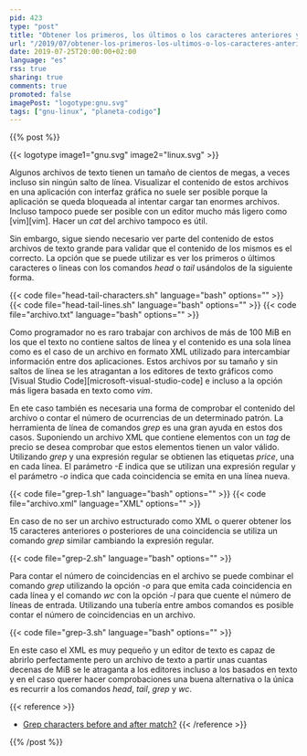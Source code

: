 ```yaml
---
pid: 423
type: "post"
title: "Obtener los primeros, los últimos o los caracteres anteriores y posteriores de un archivo y el número de ocurrencias con head, tail y grep"
url: "/2019/07/obtener-los-primeros-los-ultimos-o-los-caracteres-anteriores-y-posteriores-de-un-archivo-y-el-numero-de-ocurrencias-con-head-tail-y-grep/"
date: 2019-07-25T20:00:00+02:00
language: "es"
rss: true
sharing: true
comments: true
promoted: false
imagePost: "logotype:gnu.svg"
tags: ["gnu-linux", "planeta-codigo"]
---
```


{{% post %}}

{{< logotype image1="gnu.svg" image2="linux.svg" >}}

Algunos archivos de texto tienen un tamaño de cientos de megas, a veces incluso sin ningún salto de línea. Visualizar el contenido de estos archivos en una aplicación con interfaz gráfica no suele ser posible porque la aplicación se queda bloqueada al intentar cargar tan enormes archivos. Incluso tampoco puede ser posible con un editor mucho más ligero como [vim][vim]. Hacer un _cat_ del archivo tampoco es útil.

Sin embargo, sigue siendo necesario ver parte del contenido de estos archivos de texto grande para validar que el contenido de los mismos es el correcto. La opción que se puede utilizar es ver los primeros o últimos caracteres o lineas con los comandos _head_ o _tail_ usándolos de la siguiente forma.

{{< code file="head-tail-characters.sh" language="bash" options="" >}}
{{< code file="head-tail-lines.sh" language="bash" options="" >}}
{{< code file="archivo.txt" language="bash" options="" >}}

Como programador no es raro trabajar con archivos de más de 100 MiB en los que el texto no contiene saltos de línea y el contenido es una sola línea como es el caso de un archivo en formato XML utilizado para intercambiar información entre dos aplicaciones. Estos archivos por su tamaño y sin saltos de línea se les atragantan a los editores de texto gráficos como [Visual Studio Code][microsoft-visual-studio-code] e incluso a la opción más ligera basada en texto como _vim_.

En ete caso también es necesaria una forma de comprobar el contenido del archivo o contar el número de ocurrencias de un determinado patrón. La herramienta de línea de comandos _grep_ es una gran ayuda en estos dos casos. Suponiendo un archivo XML que contiene elementos con un _tag_ de precio se desea comprobar que estos elementos tienen un valor válido. Utilizando _grep_ y una expresión regular se obtienen las etiquetas _price_, una en cada línea. El parámetro _-E_ indica que se utilizan una expresión regular y el parámetro _-o_ indica que cada coincidencia se emita en una línea nueva.

{{< code file="grep-1.sh" language="bash" options="" >}}
{{< code file="archivo.xml" language="XML" options="" >}}

En caso de no ser un archivo estructurado como XML o querer obtener los 15 caracteres anteriores o posteriores de una coincidencia se utiliza un comando _grep_ similar cambiando la expresión regular.

{{< code file="grep-2.sh" language="bash" options="" >}}

Para contar el número de coincidencias en el archivo se puede combinar el comando _grep_ utilizando la opción _-o_ para que emita cada coincidencia en cada línea y el comando _wc_ con la opción _-l_ para que cuente el número de líneas de entrada. Utilizando una tubería entre ambos comandos es posible contar el número de coincidencias en un archivo.

{{< code file="grep-3.sh" language="bash" options="" >}}

En este caso el XML es muy pequeño y un editor de texto es capaz de abrirlo perfectamente pero un archivo de texto a partir unas cuantas decenas de MiB se le atraganta a los editores incluso a los basados en texto y en el caso querer hacer comprobaciones una buena alternativa o la única es recurrir a los comandos _head_, _tail_, _grep_ y _wc_.

{{< reference >}}
* [Grep characters before and after match?](https://stackoverflow.com/questions/8101701/grep-characters-before-and-after-match)
{{< /reference >}}

{{% /post %}}
